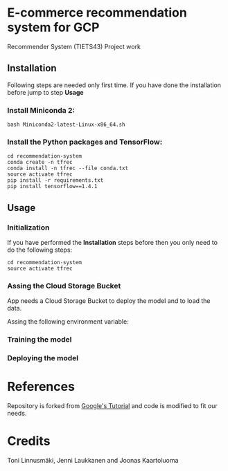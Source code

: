 # E-commerce recommendation system for GCP
Recommender System (TIETS43) Project work

## Installation
Following steps are needed only first time. If you have done the installation before jump to step **Usage**

### Install Miniconda 2:

    bash Miniconda2-latest-Linux-x86_64.sh

### Install the Python packages and TensorFlow:

    cd recommendation-system
    conda create -n tfrec
    conda install -n tfrec --file conda.txt
    source activate tfrec
    pip install -r requirements.txt
    pip install tensorflow==1.4.1

## Usage

### Initialization
If you have performed the **Installation** steps before then you only need to do the following steps:

    cd recommendation-system
    source activate tfrec

### Assing the Cloud Storage Bucket
App needs a Cloud Storage Bucket to deploy the model and to load the data.

Assing the following environment variable:

### Training the model

### Deploying the model

# References
Repository is forked from [Google's Tutorial](https://github.com/GoogleCloudPlatform/tensorflow-recommendation-wals) and 
code is modified to fit our needs.

# Credits
Toni Linnusmäki, Jenni Laukkanen and Joonas Kaartoluoma

